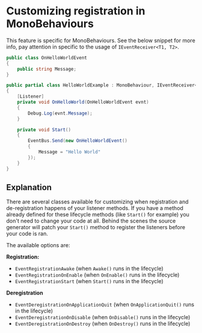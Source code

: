 ﻿---
sidebar_position: 2
---

# Customizing registration in MonoBehaviours

This feature is specific for MonoBehaviours. See the below snippet for more info, pay attention in specific to the usage
of `IEventReceiver<T1, T2>`.

```csharp
public class OnHelloWorldEvent
{
    public string Message;
}

public partial class HelloWorldExample : MonoBehaviour, IEventReceiver<EventRegistrationAwake, EventDeregistrationOnApplicationQuit>
{
    [Listener]
    private void OnHelloWorld(OnHelloWorldEvent evnt)
    {
        Debug.Log(evnt.Message);
    }

    private void Start()
    {
        EventBus.Send(new OnHelloWorldEvent()
        {
            Message = "Hello World"
        });
    }
}
```

## Explanation

There are several classes available for customizing when registration and de-registration happens of your listener
methods. If you have a method already defined for these lifecycle methods (like `Start()` for example) you don't need to change your code at all. Behind
the scenes the source generator will patch your `Start()` method to register the listeners before your code is ran.

The available options are:

**Registration:**

- `EventRegistrationAwake` (when `Awake()` runs in the lifecycle)
- `EventRegistrationOnEnable` (when `OnEnable()` runs in the lifecycle)
- `EventRegistrationStart` (when `Start()` runs in the lifecycle)

**Deregistration**

- `EventDeregistrationOnApplicationQuit` (when `OnApplicationQuit()` runs in the lifecycle)
- `EventDeregistrationOnDisable` (when `OnDisable()` runs in the lifecycle)
- `EventDeregistrationOnDestroy` (when `OnDestroy()` runs in the lifecycle)